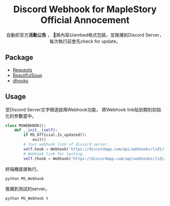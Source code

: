 <h1 align="center">
    Discord Webhook for MapleStory Official Annocement
</h1>

<div align="center">
    自動抓官方<strong>活動公告</strong> ， 將內容以embed格式包裝，並推播到Discord Server，每次執行前會先check for update。
</div>


## Package
- [Requests](https://2.python-requests.org/en/master/#)
- [BeautifulSoup](https://www.crummy.com/software/BeautifulSoup/)
- [dhooks](https://github.com/4rqm/dhooks/)

## Usage
至Discord Server文字頻道啟用Webhook功能，
將Webhook link貼到類別初始化的參數當中。
```python
class MSWEBHOOK():
    def __init__(self):
        if MS_Official.Is_updated():
            exit()
        # Your webhook link of discord server.
        self.hook = Webhook('https://discordapp.com/api/webhooks/{id}/{token}')
        # Webhook link for testing.
        self.thook = Webhook('https://discordapp.com/api/webhooks/{id}/{token}')
```

終端機直接執行。
```commandline
python MS_Webhook
```

推播到測試的server。
```commandline
python MS_Webhook t
```